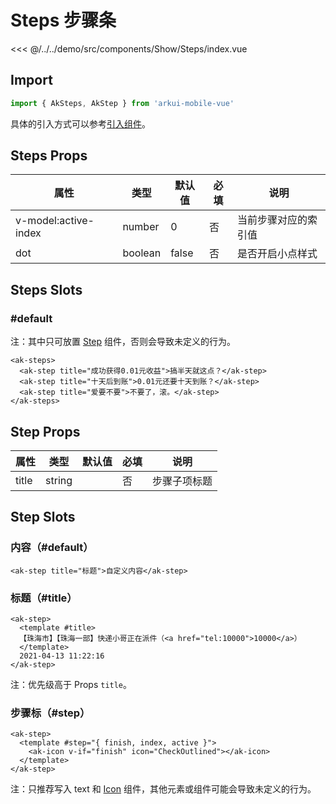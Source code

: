 # Steps 步骤条

<CodeDemo name="Steps">

<<< @/../../demo/src/components/Show/Steps/index.vue

</CodeDemo>

## Import

```js
import { AkSteps, AkStep } from 'arkui-mobile-vue'
```

具体的引入方式可以参考[引入组件](../guide/import.md)。

## Steps Props

| 属性                 | 类型    | 默认值 | 必填 | 说明                 |
| -------------------- | ------- | ------ | ---- | -------------------- |
| v-model:active-index | number  | 0      | 否   | 当前步骤对应的索引值 |
| dot                  | boolean | false  | 否   | 是否开启小点样式     |

## Steps Slots

### #default

注：其中只可放置 [Step](./Steps.md#step-props) 组件，否则会导致未定义的行为。

```vue
<ak-steps>
  <ak-step title="成功获得0.01元收益">搞半天就这点？</ak-step>
  <ak-step title="十天后到账">0.01元还要十天到账？</ak-step>
  <ak-step title="爱要不要">不要了，滚。</ak-step>
</ak-steps>
```

## Step Props

| 属性  | 类型   | 默认值 | 必填 | 说明         |
| ----- | ------ | ------ | ---- | ------------ |
| title | string |        | 否   | 步骤子项标题 |

## Step Slots

### 内容（#default）

```vue
<ak-step title="标题">自定义内容</ak-step>
```

### 标题（#title）

```vue
<ak-step>
  <template #title>
  【珠海市】【珠海一部】快递小哥正在派件（<a href="tel:10000">10000</a>）
  </template>
  2021-04-13 11:22:16
</ak-step>
```

注：优先级高于 Props `title`。

### 步骤标（#step）

```vue
<ak-step>
  <template #step="{ finish, index, active }">
    <ak-icon v-if="finish" icon="CheckOutlined"></ak-icon>
  </template>
</ak-step>
```

注：只推荐写入 text 和 [Icon](./Icon.md) 组件，其他元素或组件可能会导致未定义的行为。
